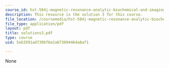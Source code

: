 ```yaml
---
course_id: hst-584j-magnetic-resonance-analytic-biochemical-and-imaging-techniques-spring-2006
description: This resource is the solution 3 for this course.
file_location: /coursemedia/hst-584j-magnetic-resonance-analytic-biochemical-and-imaging-techniques-spring-2006/5eb3591ad739bf6e2a673694464a8af1_solutions3.pdf
file_type: application/pdf
layout: pdf
title: solutions3.pdf
type: course
uid: 5eb3591ad739bf6e2a673694464a8af1

---
```

None
